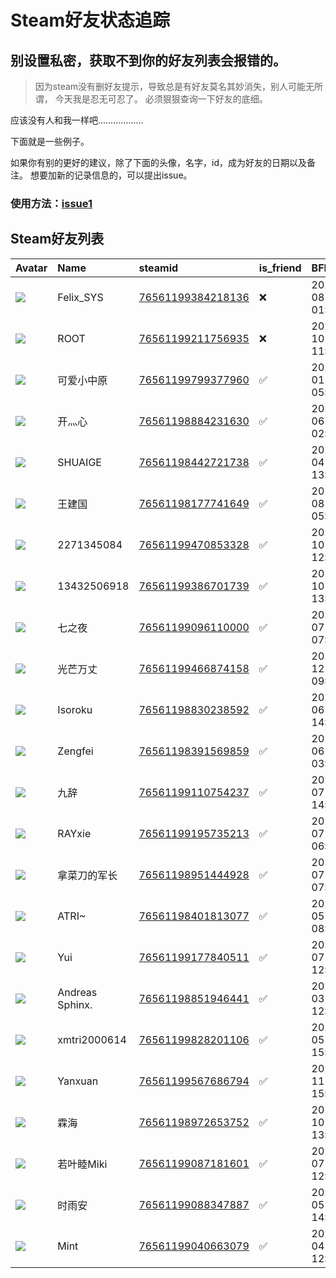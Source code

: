 # Steam好友状态追踪
## 别设置私密，获取不到你的好友列表会报错的。

> 因为steam没有删好友提示，导致总是有好友莫名其妙消失，别人可能无所谓，
> 今天我是忍无可忍了。 必须狠狠查询一下好友的底细。

应该没有人和我一样吧………………

下面就是一些例子。

如果你有别的更好的建议，除了下面的头像，名字，id，成为好友的日期以及备注。 想要加新的记录信息的，可以提出issue。

### 使用方法：[issue1](https://github.com/systemannounce/SteamFriends/issues/1)

## Steam好友列表

| Avatar                                                                            | Name            | steamid                                                                     | is_friend   | BFD                 | Remark   | removed_time        |
|:----------------------------------------------------------------------------------|:----------------|:----------------------------------------------------------------------------|:------------|:--------------------|:---------|:--------------------|
| ![](https://avatars.steamstatic.com/d41abd4be0b3769e1919802da758591a11639b13.jpg) | Felix_SYS       | [76561199384218136](https://steamcommunity.com/profiles/76561199384218136/) | ❌           | 2022-08-14 01:06:38 |          | 2025-08-05 23:38:01 |
| ![](https://avatars.steamstatic.com/ef15d4fa577672454e11c4dc5fbfa9fc71722ede.jpg) | ROOT            | [76561199211756935](https://steamcommunity.com/profiles/76561199211756935/) | ❌           | 2021-10-02 11:23:03 |          | 2025-08-05 23:38:01 |
| ![](https://avatars.steamstatic.com/dc15d7de5478963f0bb92e51ca592d67299f8741.jpg) | 可爱小中原           | [76561199799377960](https://steamcommunity.com/profiles/76561199799377960/) | ✅           | 2025-01-28 05:51:35 |          |                     |
| ![](https://avatars.steamstatic.com/cdb407ee2d00f3424ae143a57ba7c1cd906e341c.jpg) | 开灬心             | [76561198884231630](https://steamcommunity.com/profiles/76561198884231630/) | ✅           | 2024-06-04 02:09:34 |          |                     |
| ![](https://avatars.steamstatic.com/328dd3073842f860095819e6666b367a6472dcc2.jpg) | SHUAIGE         | [76561198442721738](https://steamcommunity.com/profiles/76561198442721738/) | ✅           | 2024-04-16 13:30:56 |          |                     |
| ![](https://avatars.steamstatic.com/e37bbf32cbae9a69ad9f5df6a94b18ec006b2ad3.jpg) | 王建国             | [76561198177741649](https://steamcommunity.com/profiles/76561198177741649/) | ✅           | 2023-08-07 05:18:05 |          |                     |
| ![](https://avatars.steamstatic.com/09ab6910d6e765fd3a5fda0ed807ff394302832e.jpg) | 2271345084      | [76561199470853328](https://steamcommunity.com/profiles/76561199470853328/) | ✅           | 2023-10-05 12:01:10 |          |                     |
| ![](https://avatars.steamstatic.com/3565375cccba6d3b2fcde32ba2bc5a5cba7513ae.jpg) | 13432506918     | [76561199386701739](https://steamcommunity.com/profiles/76561199386701739/) | ✅           | 2022-10-05 13:10:40 |          |                     |
| ![](https://avatars.steamstatic.com/0de96266d79d32423fff196b0c52f6b76b35f485.jpg) | 七之夜             | [76561199096110000](https://steamcommunity.com/profiles/76561199096110000/) | ✅           | 2023-07-30 07:05:21 |          |                     |
| ![](https://avatars.steamstatic.com/fef49e7fa7e1997310d705b2a6158ff8dc1cdfeb.jpg) | 光芒万丈            | [76561199466874158](https://steamcommunity.com/profiles/76561199466874158/) | ✅           | 2024-12-06 09:18:18 |          |                     |
| ![](https://avatars.steamstatic.com/edca9deb4b6e07e2200daabfc3eedda3865a2375.jpg) | Isoroku         | [76561198830238592](https://steamcommunity.com/profiles/76561198830238592/) | ✅           | 2024-06-02 14:31:26 |          |                     |
| ![](https://avatars.steamstatic.com/fef49e7fa7e1997310d705b2a6158ff8dc1cdfeb.jpg) | Zengfei         | [76561198391569859](https://steamcommunity.com/profiles/76561198391569859/) | ✅           | 2025-06-01 03:44:32 |          |                     |
| ![](https://avatars.steamstatic.com/fbff6ab53f25aed85eab593b2055db07dbc52c93.jpg) | 九辞              | [76561199110754237](https://steamcommunity.com/profiles/76561199110754237/) | ✅           | 2024-07-07 14:50:56 |          |                     |
| ![](https://avatars.steamstatic.com/d0e15a453326e29bec159cdfeb431435cc418d01.jpg) | RAYxie          | [76561199195735213](https://steamcommunity.com/profiles/76561199195735213/) | ✅           | 2023-07-15 06:58:35 |          |                     |
| ![](https://avatars.steamstatic.com/32f83feb90e68e6c27e8e07190330d66d001afb3.jpg) | 拿菜刀的军长          | [76561198951444928](https://steamcommunity.com/profiles/76561198951444928/) | ✅           | 2025-07-27 07:54:18 |          |                     |
| ![](https://avatars.steamstatic.com/48f8e9ad51cd319143475e553ddeb6d8bdb48223.jpg) | ATRI~           | [76561198401813077](https://steamcommunity.com/profiles/76561198401813077/) | ✅           | 2025-05-05 08:39:33 |          |                     |
| ![](https://avatars.steamstatic.com/1a0a0c4d04a7984fba81a39e4922fe6cea9df040.jpg) | Yui             | [76561199177840511](https://steamcommunity.com/profiles/76561199177840511/) | ✅           | 2025-07-09 12:57:52 |          |                     |
| ![](https://avatars.steamstatic.com/7d81de5a48fd7ba723914e07b655dd507e6bf4a0.jpg) | Andreas Sphinx. | [76561198851946441](https://steamcommunity.com/profiles/76561198851946441/) | ✅           | 2025-03-08 12:45:30 |          |                     |
| ![](https://avatars.steamstatic.com/fef49e7fa7e1997310d705b2a6158ff8dc1cdfeb.jpg) | xmtri2000614    | [76561199828201106](https://steamcommunity.com/profiles/76561199828201106/) | ✅           | 2025-05-10 15:42:28 |          |                     |
| ![](https://avatars.steamstatic.com/fef49e7fa7e1997310d705b2a6158ff8dc1cdfeb.jpg) | Yanxuan         | [76561199567686794](https://steamcommunity.com/profiles/76561199567686794/) | ✅           | 2023-11-26 15:30:29 |          |                     |
| ![](https://avatars.steamstatic.com/ff5e4712f0a8c307c861e20b4b66956371e52be9.jpg) | 霖海              | [76561198972653752](https://steamcommunity.com/profiles/76561198972653752/) | ✅           | 2023-10-15 13:01:17 |          |                     |
| ![](https://avatars.steamstatic.com/9bc2e2cd4ef8ac5f1a87ee5eba73fa8df7cd0e8a.jpg) | 若叶睦Miki         | [76561199087181601](https://steamcommunity.com/profiles/76561199087181601/) | ✅           | 2025-07-09 12:56:33 |          |                     |
| ![](https://avatars.steamstatic.com/79d3fe5839617eb83a9661071ed021dd56ac8a5b.jpg) | 时雨安             | [76561199088347887](https://steamcommunity.com/profiles/76561199088347887/) | ✅           | 2024-05-21 14:38:40 |          |                     |
| ![](https://avatars.steamstatic.com/6fd9ee29d8e3e8fb883a10e2bf614fd85d11fc7e.jpg) | Mint            | [76561199040663079](https://steamcommunity.com/profiles/76561199040663079/) | ✅           | 2025-04-03 12:59:46 |          |                     |